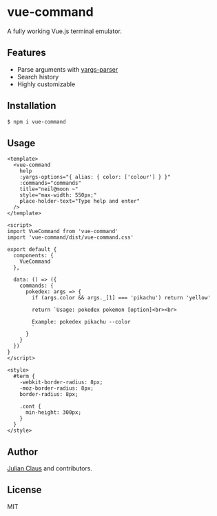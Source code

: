 # vue-command

A fully working Vue.js terminal emulator.

## Features

- Parse arguments with [yargs-parser](https://www.npmjs.com/package/yargs-parser)
- Search history
- Highly customizable

## Installation

```bash
$ npm i vue-command
```

## Usage

```vue
<template>
  <vue-command
    help
    :yargs-options="{ alias: { color: ['colour'] } }"
    :commands="commands"
    title="neil@moon ~" 
    style="max-width: 550px;"
    place-holder-text="Type help and enter"
  />
</template>

<script>
import VueCommand from 'vue-command'
import 'vue-command/dist/vue-command.css'

export default {
  components: {
    VueCommand
  },

  data: () => ({
    commands: {
      pokedex: args => {
        if (args.color && args._[1] === 'pikachu') return 'yellow'

        return `Usage: pokedex pokemon [option]<br><br>

        Example: pokedex pikachu --color
        `
      }
    }
  })
}
</script>

<style>
  #term {
    -webkit-border-radius: 8px;
    -moz-border-radius: 8px;
    border-radius: 8px;

    .cont {
      min-height: 300px;
    }
  }
</style>
```

## Author

[Julian Claus](https://www.julian-claus.de) and contributors.

## License

MIT
